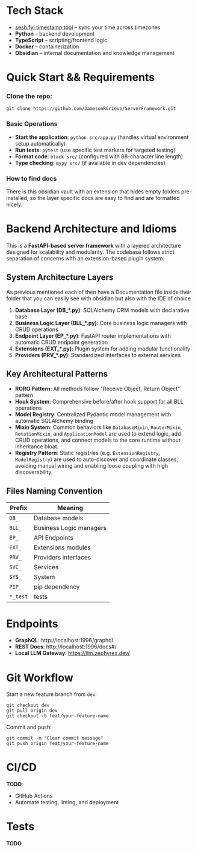 # Tech Stack

- [sesh.fyi timestamp tool](https://sesh.fyi/timestamp/) – sync your time across timezones  
- **Python** – backend development  
- **TypeScript** – scripting/frontend logic  
- **Docker** – containerization  
- **Obsidian** – internal documentation and knowledge management  

# Quick Start && Requirements

### Clone the repo:

    git clone https://github.com/JamesonRGrieve/ServerFramework.git

### Basic Operations
- **Start the application**: `python src/app.py` (handles virtual environment setup automatically)
- **Run tests**: `pytest` (use specific test markers for targeted testing)
- **Format code**: `black src/` (configured with 88-character line length)
- **Type checking**: `mypy src/` (if available in dev dependencies)

### How to find docs

There is this obsidian vault with an extension that hides empty folders pre-installed, so the layer specific docs are easy to find and are formatted nicely.

# Backend Architecture and Idioms

This is a **FastAPI-based server framework** with a layered architecture designed for scalability and modularity. The codebase follows strict separation of concerns with an extension-based plugin system.

## System Architecture Layers
As previous mentioned each of then have a Documentation file inside their folder that you can easily see with obsidian but also with the IDE of choice
1. **Database Layer (DB_*.py)**: SQLAlchemy ORM models with declarative base
2. **Business Logic Layer (BLL_*.py)**: Core business logic managers with CRUD operations
3. **Endpoint Layer (EP_*.py)**: FastAPI router implementations with automatic CRUD endpoint generation
4. **Extensions (EXT_*.py)**: Plugin system for adding modular functionality
5. **Providers (PRV_*.py)**: Standardized interfaces to external services

## Key Architectural Patterns

- **RORO Pattern**: All methods follow "Receive Object, Return Object" pattern
- **Hook System**: Comprehensive before/after hook support for all BLL operations
- **Model Registry**: Centralized Pydantic model management with automatic SQLAlchemy binding
- **Mixin System**: Common behaviors like `DatabaseMixin`, `RouterMixin`, `RotationMixin`, and `ApplicationModel` are used to extend logic, add CRUD operations, and connect models to the core runtime without inheritance bloat.
- **Registry Pattern**: Static registries (e.g. `ExtensionRegistry`, `ModelRegistry`) are used to auto-discover and coordinate classes, avoiding manual wiring and enabling loose coupling with high discoverability.

## Files Naming Convention

| Prefix   | Meaning                 |
| -------- | ----------------------- |
| `DB_`    | Database models         |
| `BLL_`   | Business Logic managers |
| `EP_`    | API Endpoints           |
| `EXT_`   | Extensions modules      |
| `PRV_`   | Providers interfaces    |
| `SVC_`   | Services                |
| `SYS_`   | System                  |
| `PIP_`   | pip dependency          |
| `*_test` | tests                   |

# Endpoints

- **GraphQL**: http://localhost:1996/graphql  
- **REST Docs**: http://localhost:1996/docs#/  
- **Local LLM Gateway**: https://llm.zephyrex.dev/

# Git Workflow

Start a new feature branch from `dev`:

    git checkout dev
    git pull origin dev
    git checkout -b feat/your-feature-name

Commit and push:

    git commit -m "Clear commit message"
    git push origin feat/your-feature-name

# CI/CD

**TODO**:  
- GitHub Actions 
- Automate testing, linting, and deployment  

# Tests
**TODO**
